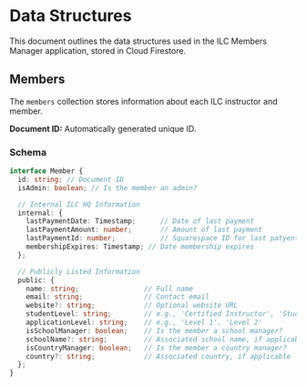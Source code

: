 # Data Structures

This document outlines the data structures used in the ILC Members Manager application, stored in Cloud Firestore.

## Members

The `members` collection stores information about each ILC instructor and member.

**Document ID:** Automatically generated unique ID.

### Schema

```typescript
interface Member {
  id: string; // Document ID
  isAdmin: boolean; // Is the member an admin?

  // Internal ILC HQ Information
  internal: {
    lastPaymentDate: Timestamp;      // Date of last payment
    lastPaymentAmount: number;       // Amount of last payment
    lastPaymentId: number;           // Squarespace ID for last patyent
    membershipExpires: Timestamp; // Date membership expires
  };

  // Publicly Listed Information
  public: {
    name: string;                // Full name
    email: string;               // Contact email
    website?: string;            // Optional website URL
    studentLevel: string;        // e.g., 'Certified Instructor', 'Student Teacher'
    applicationLevel: string;    // e.g., 'Level 1', 'Level 2'
    isSchoolManager: boolean;    // Is the member a school manager?
    schoolName?: string;         // Associated school name, if applicable
    isCountryManager: boolean;   // Is the member a country manager?
    country?: string;            // Associated country, if applicable
  };
}
